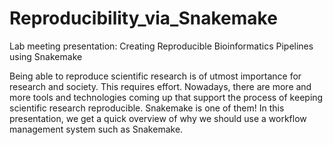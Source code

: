 # Reproducibility_via_Snakemake
Lab meeting presentation: Creating Reproducible Bioinformatics Pipelines using Snakemake
  
Being able to reproduce scientific research is of utmost importance for research and society. This requires effort. Nowadays, there are more and more tools and technologies coming up that support the process of keeping scientific research reproducible. Snakemake is one of them! In this presentation, we get a quick overview of why we should use a workflow management system such as Snakemake.        
